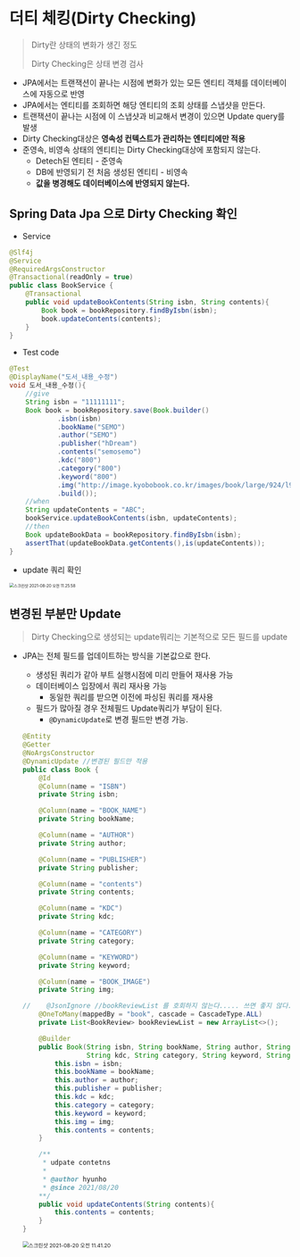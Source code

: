 # 더티 체킹(Dirty Checking)

> Dirty란 상태의 변화가 생긴 정도
>
> Dirty Checking은 상태 변경 검사

* JPA에서는 트랜잭션이 끝나는 시점에 변화가 있는 모든 엔티티 객체를 데이터베이스에 자동으로 반영
* JPA에서는 엔티티를 조회하면 해당 엔티티의 조회 상태를 스냅샷을 만든다.
* 트랜잭션이 끝나는 시점에 이 스냅샷과 비교해서 변경이 있으면 Update query를발생
* Dirty Checking대상은 **영속성 컨텍스트가 관리하는 엔티티에만 적용**
* 준영속, 비영속 상태의 엔티티는 Dirty Checking대상에 포함되지 않는다.
  * Detech된 엔티티 - 준영속
  * DB에 반영되기 전 처음 생성된 엔티티 - 비영속
  * **값을 병경해도 데이터베이스에 반영되지 않는다.**



## Spring Data Jpa 으로 Dirty Checking 확인

* Service

```java
@Slf4j
@Service
@RequiredArgsConstructor
@Transactional(readOnly = true)
public class BookService {  
    @Transactional
    public void updateBookContents(String isbn, String contents){
        Book book = bookRepository.findByIsbn(isbn);
        book.updateContents(contents);
    }
}
```

* Test code

```java
@Test
@DisplayName("도서_내용_수정")
void 도서_내용_수정(){
    //give
    String isbn = "11111111";
    Book book = bookRepository.save(Book.builder()
            .isbn(isbn)
            .bookName("SEMO")
            .author("SEMO")
            .publisher("hDream")
            .contents("semosemo")
            .kdc("800")
            .category("800")
            .keyword("800")
            .img("http://image.kyobobook.co.kr/images/book/large/924/l9788901214924.jpg")
            .build());
    //when
    String updateContents = "ABC";
    bookService.updateBookContents(isbn, updateContents);
    //then
    Book updateBookData = bookRepository.findByIsbn(isbn);
    assertThat(updateBookData.getContents(),is(updateContents));
}
```

* update 쿼리 확인

<img src="더티체킹(DirtyChecking).assets/스크린샷 2021-08-20 오전 11.25.58.png" alt="스크린샷 2021-08-20 오전 11.25.58" style="zoom:50%;" /> 

## 변경된 부분만 Update

> Dirty Checking으로 생성되는 update뭐리는 기본적으로 모든 필드를 update

* JPA는 전체 필드를 업데이트하는 방식을 기본값으로 한다.

  * 생성된 쿼리가 같아 부트 실행시점에 미리 만들어 재사용 가능
  * 데이터베이스 입장에서 쿼리 재사용 가능
    * 동일한 쿼리를 받으면 이전에 파싱된 쿼리를 재사용
  * 필드가 많아질 경우 전체필드 Update쿼리가 부담이 된다.
    * `@DynamicUpdate`로 변경 필드만 변경 가능.

  ```java
  @Entity
  @Getter
  @NoArgsConstructor
  @DynamicUpdate //변경된 필드만 적용
  public class Book {
      @Id
      @Column(name = "ISBN")
      private String isbn;
  
      @Column(name = "BOOK_NAME")
      private String bookName;
  
      @Column(name = "AUTHOR")
      private String author;
  
      @Column(name = "PUBLISHER")
      private String publisher;
  
      @Column(name = "contents")
      private String contents;
  
      @Column(name = "KDC")
      private String kdc;
  
      @Column(name = "CATEGORY")
      private String category;
  
      @Column(name = "KEYWORD")
      private String keyword;
  
      @Column(name = "BOOK_IMAGE")
      private String img;
  
  //    @JsonIgnore //bookReviewList 를 호회하지 않는다..... 쓰면 좋지 않다..... 쓰지마라
      @OneToMany(mappedBy = "book", cascade = CascadeType.ALL)
      private List<BookReview> bookReviewList = new ArrayList<>();
  
      @Builder
      public Book(String isbn, String bookName, String author, String publisher,
                  String kdc, String category, String keyword, String img, String contents) {
          this.isbn = isbn;
          this.bookName = bookName;
          this.author = author;
          this.publisher = publisher;
          this.kdc = kdc;
          this.category = category;
          this.keyword = keyword;
          this.img = img;
          this.contents = contents;
      }
  
      /**
       * udpate contetns
       *
       * @author hyunho
       * @since 2021/08/20
      **/
      public void updateContents(String contents){
          this.contents = contents;
      }
  }
  ```

  <img src="더티체킹(DirtyChecking).assets/스크린샷 2021-08-20 오전 11.41.20.png" alt="스크린샷 2021-08-20 오전 11.41.20" style="zoom:67%;" /> 